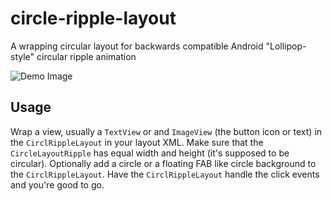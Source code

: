 circle-ripple-layout
====================

A wrapping circular layout for backwards compatible Android "Lollipop-style" circular ripple animation

![Demo Image](https://raw.github.com/itaihanski/circle-ripple-layout/master/demo.gif)

Usage
-----

Wrap a view, usually a `TextView` or and `ImageView` (the button icon or text) in the `CirclRippleLayout` in your layout XML.
Make sure that the `CircleLayoutRipple` has equal width and height (it's supposed to be circular).
Optionally add a circle or a floating FAB like circle background to the `CirclRippleLayout`.
Have the `CirclRippleLayout` handle the click events and you're good to go.
